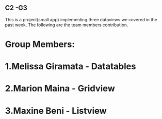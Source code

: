 ## C2 -G3

This is a project(small app) implementing three dataviews we covered in the past week. The following are the team members contribution.
# Group Members:

# 1.Melissa Giramata - Datatables
# 2.Marion Maina - Gridview
# 3.Maxine Beni - Listview

